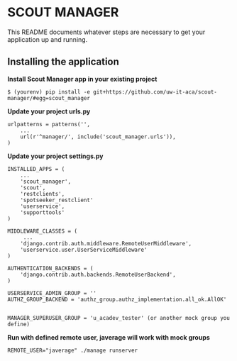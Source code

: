 SCOUT MANAGER
=============

This README documents whatever steps are necessary to get your application up and running.

## Installing the application ##

**Install Scout Manager app in your existing project**  

    $ (yourenv) pip install -e git+https://github.com/uw-it-aca/scout-manager/#egg=scout_manager

**Update your project urls.py**

    urlpatterns = patterns('',
        ...
        url(r'^manager/', include('scout_manager.urls')),
    )

**Update your project settings.py**

    INSTALLED_APPS = (
        ...
        'scout_manager',
        'scout',
        'restclients',
        'spotseeker_restclient'
        'userservice',
        'supporttools'
    )

    MIDDLEWARE_CLASSES = (
         ...
        'django.contrib.auth.middleware.RemoteUserMiddleware',
        'userservice.user.UserServiceMiddleware'
    )

    AUTHENTICATION_BACKENDS = (
        'django.contrib.auth.backends.RemoteUserBackend',
    )

    USERSERVICE_ADMIN_GROUP = ''
    AUTHZ_GROUP_BACKEND = 'authz_group.authz_implementation.all_ok.AllOK'


    MANAGER_SUPERUSER_GROUP = 'u_acadev_tester' (or another mock group you define)

**Run with defined remote user, javerage will work with mock groups**

    REMOTE_USER="javerage" ./manage runserver
